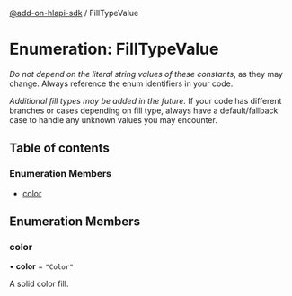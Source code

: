 [@add-on-hlapi-sdk](../overview.md) / FillTypeValue

# Enumeration: FillTypeValue

<InlineAlert slots="text" variant="warning"/>

*Do not depend on the literal string values of these constants*, as they may change. Always reference the enum identifiers in your code.

<InlineAlert slots="text" variant="warning"/>

*Additional fill types may be added in the future.* If your code has different branches or cases depending on fill type,
always have a default/fallback case to handle any unknown values you may encounter.

## Table of contents

### Enumeration Members

- [color](fill-type-value.md#color)

## Enumeration Members

### color

• **color** = ``"Color"``

A solid color fill.
